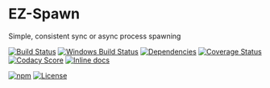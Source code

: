 EZ-Spawn
=======================

Simple, consistent sync or async process spawning

[![Build Status](https://api.travis-ci.org/rkrauskopf/ez-spawn.svg?branch=master)](https://travis-ci.org/rkrauskopf/ez-spawn)
[![Windows Build Status](https://ci.appveyor.com/api/projects/status/7xb39jkl48lfdmr1/branch/master?svg=true&failingText=Windows%20build%20failing&passingText=Windows%20build%20passing)](https://ci.appveyor.com/project/rkrauskopf/ez-spawn/branch/master)
[![Dependencies](https://david-dm.org/rkrauskopf/ez-spawn.svg)](https://david-dm.org/rkrauskopf/ez-spawn)
[![Coverage Status](https://coveralls.io/repos/github/rkrauskopf/ez-spawn/badge.svg?branch=master)](https://coveralls.io/github/rkrauskopf/ez-spawn?branch=master)
[![Codacy Score](https://api.codacy.com/project/badge/Grade/aa187e0355154fc59b97bdaa2482006c)](https://www.codacy.com/public/jamesmessinger/ez-spawn)
[![Inline docs](http://inch-ci.org/github/rkrauskopf/ez-spawn.svg?branch=master&style=shields)](http://inch-ci.org/github/rkrauskopf/ez-spawn)

[![npm](https://img.shields.io/npm/v/ez-spawn.svg?maxAge=43200)](https://www.npmjs.com/package/ez-spawn)
[![License](https://img.shields.io/npm/l/ez-spawn.svg?maxAge=2592000)](LICENSE)

